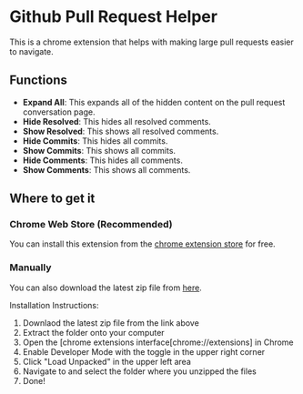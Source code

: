 # Github Pull Request Helper
This is a chrome extension that helps with making large pull requests easier to navigate. 

## Functions
- **Expand All**: This expands all of the hidden content on the pull request conversation page.
- **Hide Resolved**: This hides all resolved comments.
- **Show Resolved**: This shows all resolved comments.
- **Hide Commits**: This hides all commits.
- **Show Commits**: This shows all commits.
- **Hide Comments**: This hides all comments.
- **Show Comments**: This shows all comments.

## Where to get it

### Chrome Web Store (Recommended)

You can install this extension from the [chrome extension store](https://chrome.google.com/webstore/detail/github-pull-request-helpe/kalmlgjkibkjeepmlenkeljokfoijngl) for free.

### Manually

You can also download the latest zip file from [here](releases/latest).

Installation Instructions:
1. Downlaod the latest zip file from the link above
1. Extract the folder onto your computer
1. Open the [chrome extensions interface[chrome://extensions] in Chrome
1. Enable Developer Mode with the toggle in the upper right corner
1. Click "Load Unpacked" in the upper left area
1. Navigate to and select the folder where you unzipped the files
1. Done!
